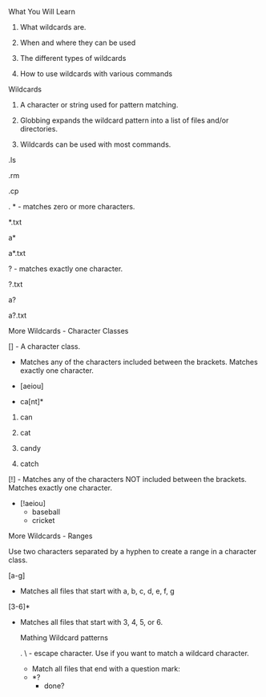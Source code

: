 What You Will Learn

1. What wildcards are.

2. When and where they can be used

3. The different types of wildcards

4. How to use wildcards with various commands

Wildcards

1. A character or string used for pattern matching.

2. Globbing expands the wildcard pattern into a list of files and/or directories.

3. Wildcards can be used with most commands.

.ls

.rm

.cp

. * - matches zero or more characters.

*.txt

a*

a*.txt

? - matches exactly one character.

?.txt

a?

a?.txt

More Wildcards - Character Classes

[] - A character class.

* Matches any of the characters included between the brackets. Matches exactly one character.

* [aeiou]
* ca[nt]*

1. can

2. cat

3. candy

4. catch

[!] - Matches any of the characters NOT included between the brackets. Matches exactly one character.

* [!aeiou]
  - baseball
  - cricket

More Wildcards - Ranges

Use two characters separated by a hyphen to create a range in a character class.

[a-g]

* Matches all files that start with a, b, c, d, e, f, g

[3-6]*

* Matches all files that start with 3, 4, 5, or 6.

  Mathing Wildcard patterns

  . \ - escape character. Use if you want to match a wildcard character.

  * Match all files that end with a question mark:
  * *\?
     * done?

